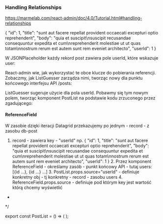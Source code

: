 ### Handling Relationships
https://marmelab.com/react-admin/doc/4.0/Tutorial.html#handling-relationships

{
    "id": 1,
    "title": "sunt aut facere repellat provident occaecati excepturi optio reprehenderit",
    "body": "quia et suscipit\nsuscipit recusandae consequuntur expedita et cum\nreprehenderit molestiae ut ut quas totam\nnostrum rerum est autem sunt rem eveniet architecto",
    "userId": 1
}

W JSONPlaceholder każdy rekord post zawiera pole userId, które wskazuje user:

React-admin wie, jak wykorzystać te obce klucze do pobierania referencji. 
Zobaczmy, jak ListGuesser zarządza nimi, tworząc nowy <Resource> dla punktu końcowego interfejsu API /posts:

ListGuesser sugeruje użycie <ReferenceField> dla pola userId. 
Pobawmy się tym nowym polem, tworząc komponent PostList na podstawie kodu zrzuconego przez zgadującego:

#### ReferenceField 
 
 
  W zasobie dzięki iteracji Datagrid przekazujemy po jednym - record - z zasobu db-post 
  1. record - zawiera key - "userId"
              np.   {
                    "id": 1,
                    "title": "sunt aut facere repellat provident occaecati excepturi optio reprehenderit",
                    "body": "quia et suscipit\nsuscipit recusandae consequuntur expedita et cum\nreprehenderit molestiae ut ut quas totam\nnostrum rerum est autem sunt rem eveniet architecto",
                    "userId": 1
                    }
    2. Przez komponent ReferenceField - określamy zasób - punkt końcowy API - tutaj users: [{id ...}, {id ...} ...]
    3.  PostList.props.source="userId" - definiuje konkretny obj - tj konkretny - record - zasobu users
    4.      ReferenceField.props.source - definiuje pod którym key jest wartość którą chcemy wyświetlić 
 * 
 */

export const PostList = () => (
    <List>
        <Datagrid rowClick="edit">
            <ReferenceField source="userId" reference="users">
                <TextField source="name" />
            </ReferenceField>
            <TextField source="id" />
            <TextField source="title" />
            <TextField source="body" />
        </Datagrid>
    </List>
);